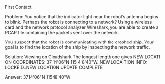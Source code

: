 First Contact

Problem:
You notice that the indicator light near the robot’s antenna begins to blink. Perhaps the robot is connecting to a network? Using a wireless card and the network protocol analyzer Wireshark, you are able to create a PCAP file containing the packets sent over the network.

You suspect that the robot is communicating with the crashed ship. Your goal is to find the location of the ship by inspecting the network traffic.

Solution:
Viewing on Cloudshark The longest length one gives
NEW LOCATI
ON COORDINATES: 
37 14'06"N 115 4
8'40"W..NEW LOCA
TION INFO: LOCKE
D..NEW LOCATION 
UPDATE COMPLETE

Answer:
3714'06"N 11548'40"W
